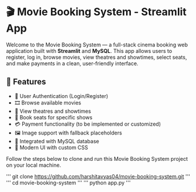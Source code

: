 # 🎬 Movie Booking System - Streamlit App

Welcome to the Movie Booking System — a full-stack cinema booking web application built with **Streamlit** and **MySQL**. This app allows users to register, log in, browse movies, view theatres and showtimes, select seats, and make payments in a clean, user-friendly interface.

## 🚀 Features

- 🔐 User Authentication (Login/Register)
- 🎞️ Browse available movies
- 🏢 View theatres and showtimes
- 💺 Book seats for specific shows
- 💳 Payment functionality (to be implemented or customized)
- 🖼️ Image support with fallback placeholders
- 💾 Integrated with MySQL database
- 🎨 Modern UI with custom CSS

Follow the steps below to clone and run this Movie Booking System project on your local machine.

'''
git clone https://github.com/harshitavyas04/movie-booking-system.git
'''
'''
cd movie-booking-system
'''
'''
python app.py
'''


